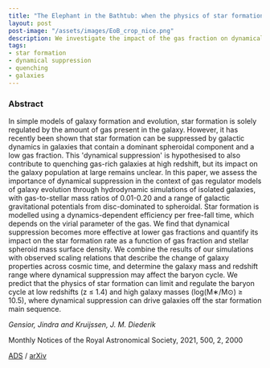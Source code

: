 ```yaml
---
title: "The Elephant in the Bathtub: when the physics of star formation regulate the baryon cycle of galaxies"
layout: post
post-image: "/assets/images/EoB_crop_nice.png"
description: We investigate the impact of the gas fraction on dynamical suppression (extending the initial study of Heart of Darkness) and combine the numerical results with observed scaling relations to predict where star formation could regulate the baryon cycle of galaxies. Accepted by MNRAS today.  
tags:
- star formation
- dynamical suppression
- quenching
- galaxies
---
```


### Abstract ### 
In simple models of galaxy formation and evolution, star formation is solely regulated by the amount of gas present in the galaxy. However, it has recently been shown that star formation can be suppressed by galactic dynamics in galaxies that contain a dominant spheroidal component and a low gas fraction. This 'dynamical suppression' is hypothesised to also contribute to quenching gas-rich galaxies at high redshift, but its impact on the galaxy population at large remains unclear. In this paper, we assess the importance of dynamical suppression in the context of gas regulator models of galaxy evolution through hydrodynamic simulations of isolated galaxies, with gas-to-stellar mass ratios of 0.01-0.20 and a range of galactic gravitational potentials from disc-dominated to spheroidal. Star formation is modelled using a dynamics-dependent efficiency per free-fall time, which depends on the virial parameter of the gas. We find that dynamical suppression becomes more effective at lower gas fractions and quantify its impact on the star formation rate as a function of gas fraction and stellar spheroid mass surface density. We combine the results of our simulations with observed scaling relations that describe the change of galaxy properties across cosmic time, and determine the galaxy mass and redshift range where dynamical suppression may affect the baryon cycle. We predict that the physics of star formation can limit and regulate the baryon cycle at low redshifts (z ≤ 1.4) and high galaxy masses (log(M∗/M⊙) ≥ 10.5), where dynamical suppression can drive galaxies off the star formation main sequence. 



*Gensior, Jindra and Kruijssen, J. M. Diederik*

Monthly Notices of the Royal Astronomical Society, 2021, 500, 2, 2000


[ADS](https://ui.adsabs.harvard.edu/abs/2021MNRAS.500.2000G) / [arXiv](https://arxiv.org/abs/2011.01235)